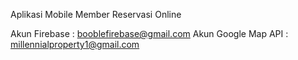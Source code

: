 Aplikasi Mobile Member Reservasi Online

Akun Firebase : booblefirebase@gmail.com
Akun Google Map API : millennialproperty1@gmail.com
